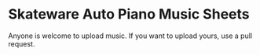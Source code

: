 # Skateware Auto Piano Music Sheets
Anyone is welcome to upload music. If you want to upload yours, use a pull request.
